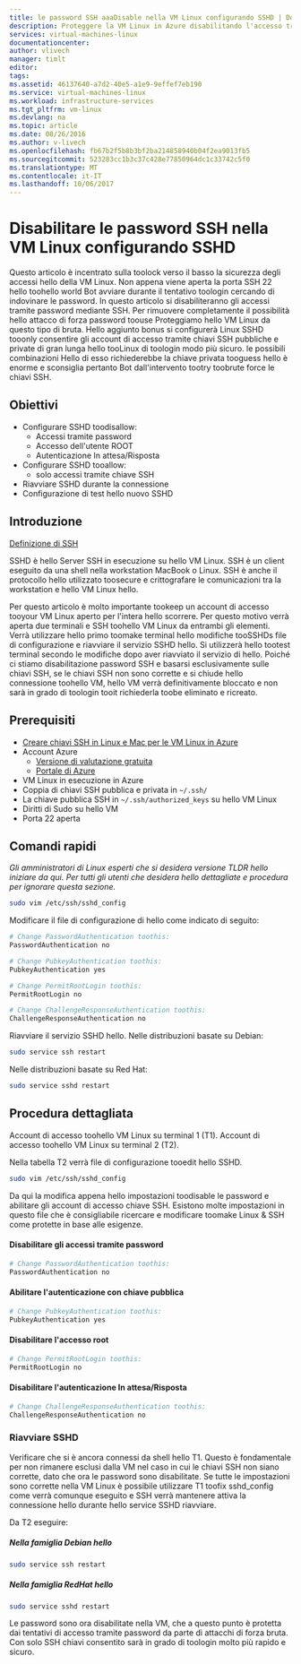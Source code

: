 ```yaml
---
title: le password SSH aaaDisable nella VM Linux configurando SSHD | Documenti Microsoft
description: Proteggere la VM Linux in Azure disabilitando l'accesso tramite password per SSH.
services: virtual-machines-linux
documentationcenter: 
author: vlivech
manager: timlt
editor: 
tags: 
ms.assetid: 46137640-a7d2-40e5-a1e9-9effef7eb190
ms.service: virtual-machines-linux
ms.workload: infrastructure-services
ms.tgt_pltfrm: vm-linux
ms.devlang: na
ms.topic: article
ms.date: 08/26/2016
ms.author: v-livech
ms.openlocfilehash: fb67b2f5b8b3bf2ba214858940b04f2ea9013fb5
ms.sourcegitcommit: 523283cc1b3c37c428e77850964dc1c33742c5f0
ms.translationtype: MT
ms.contentlocale: it-IT
ms.lasthandoff: 10/06/2017
---
```

# <a name="disable-ssh-passwords-on-your-linux-vm-by-configuring-sshd"></a>Disabilitare le password SSH nella VM Linux configurando SSHD
Questo articolo è incentrato sulla toolock verso il basso la sicurezza degli accessi hello della VM Linux.  Non appena viene aperta la porta SSH 22 hello toohello world Bot avviare durante il tentativo toologin cercando di indovinare le password.  In questo articolo si disabiliteranno gli accessi tramite password mediante SSH.  Per rimuovere completamente il possibilità hello attacco di forza password toouse Proteggiamo hello VM Linux da questo tipo di bruta.  Hello aggiunto bonus si configurerà Linux SSHD tooonly consentire gli account di accesso tramite chiavi SSH pubbliche e private di gran lunga hello tooLinux di toologin modo più sicuro.  le possibili combinazioni Hello di esso richiederebbe la chiave privata tooguess hello è enorme e sconsiglia pertanto Bot dall'intervento tootry toobrute force le chiavi SSH.

## <a name="goals"></a>Obiettivi
* Configurare SSHD toodisallow:
  * Accessi tramite password
  * Accesso dell'utente ROOT
  * Autenticazione In attesa/Risposta
* Configurare SSHD tooallow:
  * solo accessi tramite chiave SSH
* Riavviare SSHD durante la connessione
* Configurazione di test hello nuovo SSHD

## <a name="introduction"></a>Introduzione
[Definizione di SSH](https://en.wikipedia.org/wiki/Secure_Shell)

SSHD è hello Server SSH in esecuzione su hello VM Linux.  SSH è un client eseguito da una shell nella workstation MacBook o Linux.  SSH è anche il protocollo hello utilizzato toosecure e crittografare le comunicazioni tra la workstation e hello VM Linux hello.

Per questo articolo è molto importante tookeep un account di accesso tooyour VM Linux aperto per l'intera hello scorrere.  Per questo motivo verrà aperta due terminali e SSH toohello VM Linux da entrambi gli elementi.  Verrà utilizzare hello primo toomake terminal hello modifiche tooSSHDs file di configurazione e riavviare il servizio SSHD hello.  Si utilizzerà hello tootest terminal secondo le modifiche dopo aver riavviato il servizio di hello.  Poiché ci stiamo disabilitazione password SSH e basarsi esclusivamente sulle chiavi SSH, se le chiavi SSH non sono corrette e si chiude hello connessione toohello VM, hello VM verrà definitivamente bloccato e non sarà in grado di toologin tooit richiederla toobe eliminato e ricreato.

## <a name="prerequisites"></a>Prerequisiti
* [Creare chiavi SSH in Linux e Mac per le VM Linux in Azure](mac-create-ssh-keys.md?toc=%2fazure%2fvirtual-machines%2flinux%2ftoc.json)
* Account Azure
  * [Versione di valutazione gratuita](https://azure.microsoft.com/pricing/free-trial/)
  * [Portale di Azure](http://portal.azure.com)
* VM Linux in esecuzione in Azure
* Coppia di chiavi SSH pubblica e privata in `~/.ssh/`
* La chiave pubblica SSH in `~/.ssh/authorized_keys` su hello VM Linux
* Diritti di Sudo su hello VM
* Porta 22 aperta

## <a name="quick-commands"></a>Comandi rapidi
*Gli amministratori di Linux esperti che si desidera versione TLDR hello iniziare da qui.  Per tutti gli utenti che desidera hello dettagliate e procedura per ignorare questa sezione.*

```bash
sudo vim /etc/ssh/sshd_config
```

Modificare il file di configurazione di hello come indicato di seguito:

```sh
# Change PasswordAuthentication toothis:
PasswordAuthentication no

# Change PubkeyAuthentication toothis:
PubkeyAuthentication yes

# Change PermitRootLogin toothis:
PermitRootLogin no

# Change ChallengeResponseAuthentication toothis:
ChallengeResponseAuthentication no
```

Riavviare il servizio SSHD hello. Nelle distribuzioni basate su Debian:

```bash
sudo service ssh restart
```

Nelle distribuzioni basate su Red Hat:

```bash
sudo service sshd restart
```

## <a name="detailed-walk-through"></a>Procedura dettagliata
Account di accesso toohello VM Linux su terminal 1 (T1).  Account di accesso toohello VM Linux su terminal 2 (T2).

Nella tabella T2 verrà file di configurazione tooedit hello SSHD.  

```bash
sudo vim /etc/ssh/sshd_config
```

Da qui la modifica appena hello impostazioni toodisable le password e abilitare gli account di accesso chiave SSH.  Esistono molte impostazioni in questo file che è consigliabile ricercare e modificare toomake Linux & SSH come protette in base alle esigenze.

#### <a name="disable-password-logins"></a>Disabilitare gli accessi tramite password

```sh
# Change PasswordAuthentication toothis:
PasswordAuthentication no
```

#### <a name="enable-public-key-authentication"></a>Abilitare l'autenticazione con chiave pubblica

```sh
# Change PubkeyAuthentication toothis:
PubkeyAuthentication yes
```

#### <a name="disable-root-login"></a>Disabilitare l'accesso root

```sh
# Change PermitRootLogin toothis:
PermitRootLogin no
```

#### <a name="disable-challenge-response-authentication"></a>Disabilitare l'autenticazione In attesa/Risposta
```sh
# Change ChallengeResponseAuthentication toothis:
ChallengeResponseAuthentication no
```

### <a name="restart-sshd"></a>Riavviare SSHD
Verificare che si è ancora connessi da shell hello T1.  Questo è fondamentale per non rimanere esclusi dalla VM nel caso in cui le chiavi SSH non siano corrette, dato che ora le password sono disabilitate.  Se tutte le impostazioni sono corrette nella VM Linux è possibile utilizzare T1 toofix sshd_config come verrà comunque eseguito e SSH verrà mantenere attiva la connessione hello durante hello service SSHD riavviare.

Da T2 eseguire:

##### <a name="on-hello-debian-family"></a>Nella famiglia Debian hello
```bash
sudo service ssh restart
```

##### <a name="on-hello-redhat-family"></a>Nella famiglia RedHat hello
```bash
sudo service sshd restart
```

Le password sono ora disabilitate nella VM, che a questo punto è protetta dai tentativi di accesso tramite password da parte di attacchi di forza bruta.  Con solo SSH chiavi consentito sarà in grado di toologin molto più rapido e sicuro.


